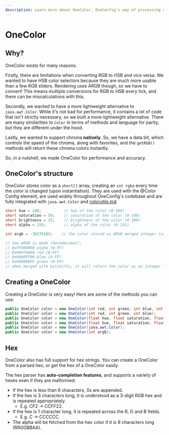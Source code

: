```yaml
---
description: Learn more about OneColor, OneConfig's way of processing colors
---
```


# OneColor

## Why?

OneColor exists for many reasons.

Firstly, there are limitations when converting RGB to HSB and vice versa. We wanted to have HSB color selectors because they are much more usable than a few RGB sliders. Rendering uses ARGB though, so we have to convert! This means multiple conversions for RGB to HSB every tick, and there can be miscalculations with this.

Secondly, we wanted to have a more lightweight alternative to `java.awt.Color`. While it's not bad for performance, it contains a lot of code that isn't strictly necessary, so we built a more lightweight alternative. There are many similarities to `Color` in terms of methods and language for parity, but they are different under the hood.

Lastly, we wanted to support chroma **natively.** So, we have a data bit, which controls the speed of the chroma, along with favorites, and the `getRGB()` methods will return these chroma colors instantly.

So, in a nutshell, we made OneColor for performance and accuracy.

## OneColor's structure

OneColor stores color as a `short[]` array, creating an `int rgba` every time the color is changed (upon instantiation). They are used with the @Color Config element, are used widely throughout OneConfig's codebase and are fully integrated with `java.awt.Color` and [colorutils.md](available-utilities/colorutils.md "mention").

```java
short hue = 240;          // hue of the color (0-360)
short saturation = 50;    // saturation of the color (0-100)
short brightness = 25;    // brightness of the color (0-100)
short alpha = 255;        // alpha of the color (0-255)

int argb = -38279103;    // the color stored as ARGB merged integer (used for rendering)

// how ARGB is made (hexadecimal):
// 0xFF000000 alpha (0-FF)
// 0x00FF0000 red (0-FF)
// 0x0000FF00 blue (0-FF)
// 0x000000FF green (0-FF)
// when merged with bitshifts, it will return the color as an integer like above.
```

## Creating a OneColor

Creating a OneColor is very easy! Here are some of the methods you can use:

```java
public OneColor color = new OneColor(int red, int green, int blue, int alpha);
public OneColor color = new OneColor(int red, int green, int blue);
public OneColor color = new OneColor(float hue, float saturation, float brightness, float alpha);
public OneColor color = new OneColor(float hue, float saturation, float brightness);
public OneColor color = new OneColor(java.awt.Color);
public OneColor color = new OneColor(int argb);
```

## Hex

OneColor also has full support for hex strings. You can create a OneColor from a parsed hex, or get the hex of a OneColor easily.

The hex parser has **auto-completion features**, and supports a variety of hexes even if they are malformed:

- If the hex is less than 6 characters, 0s are appended.
- If the hex is 3 characters long, it is understood as a 3-digit RGB hex and is repeated appropriately.
  - E.g. CF2 -> CCFF22.
- If the hex is 1 character long, it is repeated across the R, G and B fields.&#x20;
  - E.g. C -> CCCCCC.
- The alpha will be fetched from the hex color if it is 8 characters long (RRGGBBAA).
